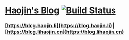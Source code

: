 # [Haojin's Blog](https://blog.haojin.li)  [![Build Status](https://app.travis-ci.com/declan-haojin/blog.haojin.li.svg?branch=main)](https://app.travis-ci.com/declan-haojin/blog.haojin.li)




### [https://blog.haojin.li](https://blog.haojin.li) | [https://blog.lihaojin.cn](https://blog.lihaojin.cn)
